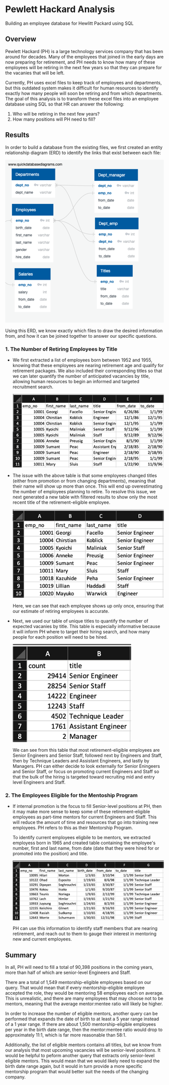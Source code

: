 # Pewlett Hackard Analysis
Building an employee database for Hewlitt Packard using SQL

## Overview
Pewlett Hackard (PH) is a large technology services company that has been around for decades. Many of the employees that joined in the early days are now preparing for retirement, and PH needs to know how many of these employees will be retiring in the next few years so that they can prepare for the vacanies that will be left. 

Currently, PH uses excel files to keep track of employees and departments, but this outdated system makes it difficult for human resources to identify exactly how many people will soon be retiring and from which departments. The goal of this analysis is to transform these excel files into an employee database using SQL so that HR can answer the following: 

1.  Who will be retiring in the next few years?
2.  How many positions will PH need to fill?



## Results
In order to build a database from the existing files, we first created an entity relationship diagram (ERD) to identify the links that exist between each file:

![](images/EmployeeDB.png)
 
Using this ERD, we know exactly which files to draw the desired information from, and how it can be joined together to answer our specific questions. 

### 1. The Number of Retiring Employees by Title

* We first extracted a list of employees born between 1952 and 1955, knowing that these employees are nearing retirement age and qualify for retirement packages. We also included their corresponding titles so that we can later quantify the number of anticipated vacancies by title, allowing human resources to begin an informed and targeted recruitment search. 

    ![Retirement Titles](images/retirement_titles.png)

* The issue with the above table is that some employees changed titles (either from promotion or from changing departments), meaning that their name will show up more than once. This will end up overestimating the number of employees planning to retire. To resolve this issue, we next generated a new table with filtered results to show only the most recent title of the retirement-eligible employee. 

    ![Unique Titles](images/unique_titles.png)

    Here, we can see that each employee shows up only once, ensuring that our estimate of retiring employees is accurate. 


* Next, we used our table of unique titles to quantify the number of expected vacanies by title. This table is especially informative because it will inform PH where to target their hiring search, and how many people for each position will need to be hired. 

    ![Retiring Titles](images/retiring_titles.png)

    We can see from this table that most retirement-eligible employees are Senior Engineers and Senior Staff, followed next by Engineers and Staff, then by Technique Leaders and Assistant Engineers, and lastly by Managers. PH can either decide to look externally for Senior Eningeers and Senior Staff, or focus on promoting current Engineers and Staff so that the bulk of the hiring is targeted toward recruiting mid and entry level Engineers and Staff. 



### 2. The Employees Eligible for the Mentoship Program

* If internal promotion is the focus to fill Senior-level positions at PH, then it may make more sense to keep some of these retirement-eligible employees as part-time mentors for current Engineers and Staff. This will reduce the amount of time and resources that go into training new employees. PH refers to this as their Mentorship Program. 
    
    To identify current employees eligbile to be mentors, we extracted employess born in 1965 and created table containing the employee's number, first and last name, from date (date that they were hired for or promoted into the position) and title. 

    ![Mentorship Eligibility](images/mentorship_eligibility.png)

    PH can use this information to identify staff members that are nearing retirement, and reach out to them to gauge their interest in mentoring new and current employees. 

## Summary

In all, PH will need to fill a total of 90,398 positions in the coming years, more than half of which are senior-level Engineers and Staff. 

There are a total of 1,549 mentorship-eligible employees based on our query. That would mean that if every mentorship-eligible employee accepted the role, they would be mentoring 58 employees each on average. This is unrealistic, and there are many employees that may choose not to be mentors, meaning that the average mentor:mentee ratio will likely be higher. 

In order to increase the number of eligible mentors, another query can be performed that expands the date of birth to at least a 5 year range instead of a 1 year range. If there are about 1,500 mentorship-eligible employees per year in the birth date range, then the mentor:mentee ratio would drop to approximately 11:1, which is far more reasonable than 58:1. 

Additionally, the list of eligible mentors contains all titles, but we know from our analysis that most upcoming vacancies will be senior-level positions. It would be helpful to peform another query that extracts only senior-level eligible mentors. This would mean that we would likely need to expand the birth date range again, but it would in turn provide a more specific mentorship program that would better suit the needs of the changing company. 
